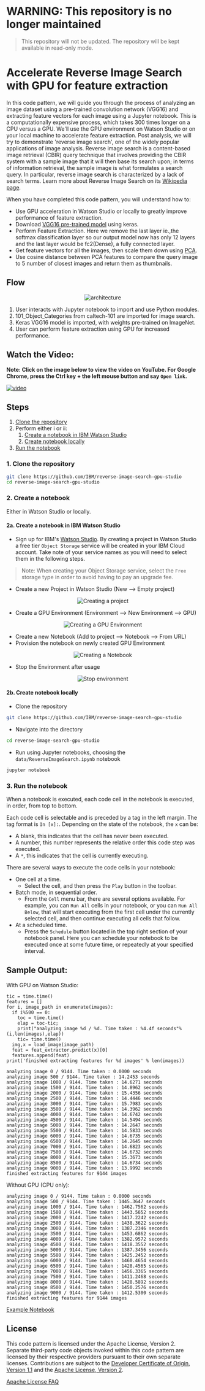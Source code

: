 # WARNING: This repository is no longer maintained

> This repository will not be updated. The repository will be kept available in read-only mode.

# Accelerate Reverse Image Search with GPU for feature extraction

In this code pattern, we will guide you through the process of analyzing an image dataset using a pre-trained convolution network (VGG16) and extracting feature vectors for each image using a Jupyter notebook.
This is a computationally expensive process, which takes 300 times longer on a CPU versus a GPU. We'll use the GPU environment on Watson Studio or on your local machine to accelerate feature extraction.
Post analysis, we will try to demonstrate 'reverse image search', one of the widely popular applications of image analysis. Reverse image search is a content-based image retrieval (CBIR) query technique that involves providing the CBIR system with a sample image that it will then base its search upon; in terms of information retrieval, the sample image is what formulates a search query. In particular, reverse image search is characterized by a lack of search terms. Learn more about Reverse Image Search on its [Wikipedia page](https://en.wikipedia.org/wiki/Reverse_image_search).

When you have completed this code pattern, you will understand how to:

* Use GPU acceleration in Watson Studio or locally to greatly improve performance of feature extraction.
* Download [VGG16 pre-trained model](https://keras.io/applications/#vgg16) using keras.
* Perform Feature Extraction. Here we remove the last layer ie.,the softmax classification layer so our output model now has only 12 layers and the last layer would be fc2(Dense), a fully connected layer.
* Get feature vectors for all the images, then scale them down using [PCA](https://scikit-learn.org/stable/modules/generated/sklearn.decomposition.PCA.html).
* Use cosine distance between PCA features to compare the query image to 5 number of closest images and return them as thumbnails.


## Flow

<p align="center">
  <img alt="architecture" src="https://user-images.githubusercontent.com/8854447/81236073-64786900-8fca-11ea-87a5-782415599b2e.png">
</p>

1. User interacts with Jupyter notebook to import and use Python modules.
2. 101_Object_Categories from caltech-101 are imported for image search.
3. Keras VGG16 model is imported, with weights pre-trained on ImageNet.
4. User can perform feature extraction using GPU for increased performance.


## Watch the Video:

**Note: Click on the image below to view the video on YouTube. For Google Chrome, press the Ctrl key + the left mouse button and say `Open link`.**

[![video](https://user-images.githubusercontent.com/8854447/81305765-b7930000-904c-11ea-8b0f-95398d3351c5.png)](https://youtu.be/Y6a3KZWIDjg)


## Steps

1. [Clone the repository](#1-clone-the-repository)
2. Perform either i or ii:
   1. [Create a notebook in IBM Watson Studio](#2a-create-a-notebook-in-ibm-watson-studio)
   2. [Create notebook locally](#2b-create-notebook-locally)
3. [Run the notebook](#3-run-the-notebook)


### 1. Clone the repository

```bash
git clone https://github.com/IBM/reverse-image-search-gpu-studio
cd reverse-image-search-gpu-studio
```


### 2. Create a notebook

Either in Watson Studio or locally.


#### 2a. Create a notebook in IBM Watson Studio

* Sign up for IBM's [Watson Studio](https://dataplatform.cloud.ibm.com/). By creating a project in Watson Studio a free tier ``Object Storage`` service will be created in your IBM Cloud account. Take note of your service names as you will need to select them in the following steps.

> Note: When creating your Object Storage service, select the ``Free`` storage type in order to avoid having to pay an upgrade fee.

* Create a new Project in Watson Studio (New --> Empty project)

<p align="center">
  <img alt="Creating a project" src="https://user-images.githubusercontent.com/8854447/81237708-47de3000-8fce-11ea-959f-2b0530929344.gif">
</p>

* Create a GPU Environment (Environment --> New Environment --> GPU)

<p align="center">
  <img alt="Creating a GPU Environment" src="https://user-images.githubusercontent.com/8854447/81237701-43197c00-8fce-11ea-8274-f8e5fc61a6ca.gif">
</p>

* Create a new Notebook (Add to project --> Notebook --> From URL)
* Provision the notebook on newly created GPU Environment

<p align="center">
  <img alt="Creating a Notebook" src="https://user-images.githubusercontent.com/8854447/81237702-44e33f80-8fce-11ea-978e-efcf0bebebb3.gif">
</p>

* Stop the Environment after usage

<p align="center">
  <img alt="Stop environment" src="https://user-images.githubusercontent.com/8854447/81237713-49a7f380-8fce-11ea-8298-65a500584813.gif">
</p>


#### 2b. Create notebook locally

* Clone the repository

```bash
git clone https://github.com/IBM/reverse-image-search-gpu-studio
```

* Navigate into the directory

```bash
cd reverse-image-search-gpu-studio
```

* Run using Jupyter notebooks, choosing the `data/ReverseImageSearch.ipynb` notebook

```bash
jupyter notebook
```


### 3. Run the notebook

When a notebook is executed, each code cell in the notebook is executed, in order, from top to bottom.

Each code cell is selectable and is preceded by a tag in the left margin. The tag format is `In [x]:`. Depending on the state of the notebook, the `x` can be:

* A blank, this indicates that the cell has never been executed.
* A number, this number represents the relative order this code step was executed.
* A `*`, this indicates that the cell is currently executing.

There are several ways to execute the code cells in your notebook:

* One cell at a time.
  * Select the cell, and then press the `Play` button in the toolbar.
* Batch mode, in sequential order.
  * From the `Cell` menu bar, there are several options available. For example, you can `Run All` cells in your notebook, or you can `Run All Below`, that will start executing from the first cell under the currently selected cell, and then continue executing all cells that follow.
* At a scheduled time.
  * Press the `Schedule` button located in the top right section of your notebook panel. Here you can schedule your notebook to be executed once at some future time, or repeatedly at your specified interval.


## Sample Output:

With GPU on Watson Studio:

```
tic = time.time()
features = []
for i, image_path in enumerate(images):
  if i%500 == 0:
    toc = time.time()
    elap = toc-tic;
    print("analyzing image %d / %d. Time taken : %4.4f seconds"%(i,len(images),elap))
    tic= time.time()
  img,x = load_image(image_path)
  feat = feat_extractor.predict(x)[0]
  features.append(feat)
print('finished extracting features for %d images' % len(images))
```
```
analyzing image 0 / 9144. Time taken : 0.0000 seconds
analyzing image 500 / 9144. Time taken : 14.2453 seconds
analyzing image 1000 / 9144. Time taken : 14.6271 seconds
analyzing image 1500 / 9144. Time taken : 14.8962 seconds
analyzing image 2000 / 9144. Time taken : 15.4356 seconds
analyzing image 2500 / 9144. Time taken : 14.4446 seconds
analyzing image 3000 / 9144. Time taken : 15.7983 seconds
analyzing image 3500 / 9144. Time taken : 14.3962 seconds
analyzing image 4000 / 9144. Time taken : 14.6742 seconds
analyzing image 4500 / 9144. Time taken : 14.5494 seconds
analyzing image 5000 / 9144. Time taken : 14.2647 seconds
analyzing image 5500 / 9144. Time taken : 14.5833 seconds
analyzing image 6000 / 9144. Time taken : 14.6735 seconds
analyzing image 6500 / 9144. Time taken : 14.2645 seconds
analyzing image 7000 / 9144. Time taken : 14.6823 seconds
analyzing image 7500 / 9144. Time taken : 14.6732 seconds
analyzing image 8000 / 9144. Time taken : 15.3673 seconds
analyzing image 8500 / 9144. Time taken : 14.6734 seconds
analyzing image 9000 / 9144. Time taken : 13.9992 seconds
finished extracting features for 9144 images
```

Without GPU (CPU only):
```
analyzing image 0 / 9144. Time taken : 0.0000 seconds
analyzing image 500 / 9144. Time taken : 1445.3647 seconds
analyzing image 1000 / 9144. Time taken : 1462.7562 seconds
analyzing image 1500 / 9144. Time taken : 1443.5652 seconds
analyzing image 2000 / 9144. Time taken : 1417.2242 seconds
analyzing image 2500 / 9144. Time taken : 1438.3622 seconds
analyzing image 3000 / 9144. Time taken : 1387.2346 seconds
analyzing image 3500 / 9144. Time taken : 1453.6862 seconds
analyzing image 4000 / 9144. Time taken : 1382.9572 seconds
analyzing image 4500 / 9144. Time taken : 1418.3552 seconds
analyzing image 5000 / 9144. Time taken : 1387.3456 seconds
analyzing image 5500 / 9144. Time taken : 1425.2452 seconds
analyzing image 6000 / 9144. Time taken : 1460.4654 seconds
analyzing image 6500 / 9144. Time taken : 1428.4565 seconds
analyzing image 7000 / 9144. Time taken : 1456.3365 seconds
analyzing image 7500 / 9144. Time taken : 1411.2468 seconds
analyzing image 8000 / 9144. Time taken : 1428.5892 seconds
analyzing image 8500 / 9144. Time taken : 1450.2576 seconds
analyzing image 9000 / 9144. Time taken : 1412.5300 seconds
finished extracting features for 9144 images
```

[Example Notebook](examples/ReverseImageSearchExample.ipynb)


## License

This code pattern is licensed under the Apache License, Version 2. Separate third-party code objects invoked within this code pattern are licensed by their respective providers pursuant to their own separate licenses. Contributions are subject to the [Developer Certificate of Origin, Version 1.1](https://developercertificate.org/) and the [Apache License, Version 2](https://www.apache.org/licenses/LICENSE-2.0.txt).

[Apache License FAQ](https://www.apache.org/foundation/license-faq.html#WhatDoesItMEAN)
